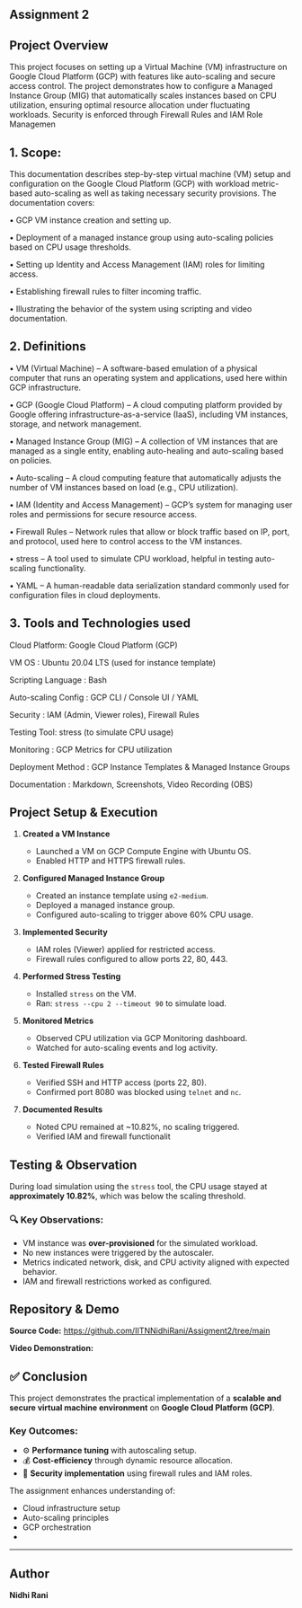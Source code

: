 
## Assignment 2
## Project Overview

This project focuses on setting up a Virtual Machine (VM) infrastructure on Google Cloud Platform (GCP) with features like auto-scaling and secure access control. The project demonstrates how to configure a Managed Instance Group (MIG) that automatically scales instances based on CPU utilization, ensuring optimal resource allocation under fluctuating workloads. Security is enforced through Firewall Rules and IAM Role Managemen
## 1.	Scope:
This documentation describes step-by-step virtual machine (VM) setup and configuration on the Google Cloud Platform (GCP) with workload metric-based auto-scaling as well as taking necessary security provisions. The documentation covers:

•	GCP VM instance creation and setting up.

•	Deployment of a managed instance group using auto-scaling policies based on CPU usage thresholds.

•	Setting up Identity and Access Management (IAM) roles for limiting access.

•	Establishing firewall rules to filter incoming traffic.

•	Illustrating the behavior of the system using scripting and video documentation.

## 2.	Definitions

•	VM (Virtual Machine) – A software-based emulation of a physical computer that runs an operating system and applications, used here within GCP infrastructure.

•	GCP (Google Cloud Platform) – A cloud computing platform provided by Google offering infrastructure-as-a-service (IaaS), including VM instances, storage, and network management.

•	Managed Instance Group (MIG) – A collection of VM instances that are managed as a single entity, enabling auto-healing and auto-scaling based on policies.

•	Auto-scaling – A cloud computing feature that automatically adjusts the number of VM instances based on load (e.g., CPU utilization).

•	IAM (Identity and Access Management) – GCP’s system for managing user roles and permissions for secure resource access.

•	Firewall Rules – Network rules that allow or block traffic based on IP, port, and protocol, used here to control access to the VM instances.

•	stress – A tool used to simulate CPU workload, helpful in testing auto-scaling functionality.

•	YAML – A human-readable data serialization standard commonly used for configuration files in cloud deployments.

## 3.	Tools and Technologies used

Cloud Platform:	Google Cloud Platform (GCP)

VM OS	: Ubuntu 20.04 LTS (used for instance template)

Scripting Language	: Bash

Auto-scaling Config	: GCP CLI / Console UI / YAML

Security	: IAM (Admin, Viewer roles), Firewall Rules

Testing Tool:	stress (to simulate CPU usage)

Monitoring	: GCP Metrics for CPU utilization

Deployment Method	: GCP Instance Templates & Managed Instance Groups

Documentation	: Markdown, Screenshots, Video Recording (OBS)

## Project Setup & Execution
1. **Created a VM Instance**
   - Launched a VM on GCP Compute Engine with Ubuntu OS.
   - Enabled HTTP and HTTPS firewall rules.

2. **Configured Managed Instance Group**
   - Created an instance template using `e2-medium`.
   - Deployed a managed instance group.
   - Configured auto-scaling to trigger above 60% CPU usage.

3. **Implemented Security**
   - IAM roles (Viewer) applied for restricted access.
   - Firewall rules configured to allow ports 22, 80, 443.

4. **Performed Stress Testing**
   - Installed `stress` on the VM.
   - Ran: `stress --cpu 2 --timeout 90` to simulate load.

5. **Monitored Metrics**
   - Observed CPU utilization via GCP Monitoring dashboard.
   - Watched for auto-scaling events and log activity.

6. **Tested Firewall Rules**
   - Verified SSH and HTTP access (ports 22, 80).
   - Confirmed port 8080 was blocked using `telnet` and `nc`.

7. **Documented Results**
   - Noted CPU remained at ~10.82%, no scaling triggered.
   - Verified IAM and firewall functionalit

## Testing & Observation
During load simulation using the `stress` tool, the CPU usage stayed at **approximately 10.82%**, which was below the scaling threshold.

### 🔍 Key Observations:
- VM instance was **over-provisioned** for the simulated workload.
- No new instances were triggered by the autoscaler.
- Metrics indicated network, disk, and CPU activity aligned with expected behavior.
- IAM and firewall restrictions worked as configured.
## Repository & Demo
**Source Code:** https://github.com/IITNNidhiRani/Assigment2/tree/main

**Video Demonstration:**
## ✅ Conclusion
This project demonstrates the practical implementation of a **scalable and secure virtual machine environment** on **Google Cloud Platform (GCP)**.

### Key Outcomes:
- ⚙️ **Performance tuning** with autoscaling setup.
- 💰 **Cost-efficiency** through dynamic resource allocation.
- 🔐 **Security implementation** using firewall rules and IAM roles.

The assignment enhances understanding of:
- Cloud infrastructure setup
- Auto-scaling principles
- GCP orchestration
- 

---

## Author

**Nidhi Rani**
